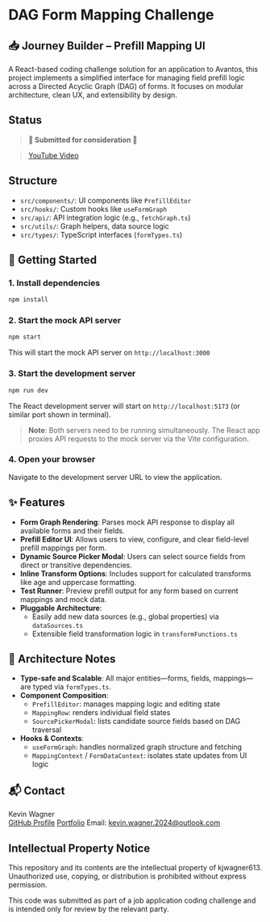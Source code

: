 # DAG Form Mapping Challenge

## 📥 Journey Builder – Prefill Mapping UI

A React-based coding challenge solution for an application to Avantos, this project implements a simplified interface for managing field prefill logic across a Directed Acyclic Graph (DAG) of forms. It focuses on modular architecture, clean UX, and extensibility by design.

## Status

> **🚀 Submitted for consideration 🚀**

> [YouTube Video](https://www.youtube.com/watch?v=oHmRjmdhKho)

## Structure

- `src/components/`: UI components like `PrefillEditor`
- `src/hooks/`: Custom hooks like `useFormGraph`
- `src/api/`: API integration logic (e.g., `fetchGraph.ts`)
- `src/utils/`: Graph helpers, data source logic
- `src/types/`: TypeScript interfaces (`formTypes.ts`)

## 🚀 Getting Started

### 1. Install dependencies

```bash
npm install
```

### 2. Start the mock API server

```bash
npm start
```

This will start the mock API server on `http://localhost:3000`

### 3. Start the development server

```bash
npm run dev
```

The React development server will start on `http://localhost:5173` (or similar port shown in terminal).

> **Note**: Both servers need to be running simultaneously. The React app proxies API requests to the mock server via the Vite configuration.

### 4. Open your browser

Navigate to the development server URL to view the application.

## ✨ Features

- **Form Graph Rendering**: Parses mock API response to display all available forms and their fields.
- **Prefill Editor UI**: Allows users to view, configure, and clear field-level prefill mappings per form.
- **Dynamic Source Picker Modal**: Users can select source fields from direct or transitive dependencies.
- **Inline Transform Options**: Includes support for calculated transforms like age and uppercase formatting.
- **Test Runner**: Preview prefill output for any form based on current mappings and mock data.
- **Pluggable Architecture**:
  - Easily add new data sources (e.g., global properties) via `dataSources.ts`
  - Extensible field transformation logic in `transformFunctions.ts`

## 🧠 Architecture Notes

- **Type-safe and Scalable**: All major entities—forms, fields, mappings—are typed via `formTypes.ts`.
- **Component Composition**:
  - `PrefillEditor`: manages mapping logic and editing state
  - `MappingRow`: renders individual field states
  - `SourcePickerModal`: lists candidate source fields based on DAG traversal
- **Hooks & Contexts**:
  - `useFormGraph`: handles normalized graph structure and fetching
  - `MappingContext` / `FormDataContext`: isolates state updates from UI logic

## 📬 Contact

Kevin Wagner  
[GitHub Profile](https://github.com/kjwagner613)
[Portfolio](https://portfolio-craftsman.netlify.app/)
Email: [kevin.wagner.2024@outlook.com](mailto:kevin.wagner.2024@outlook.com)

## Intellectual Property Notice

This repository and its contents are the intellectual property of kjwagner613. Unauthorized use, copying, or distribution is prohibited without express permission.

This code was submitted as part of a job application coding challenge and is intended only for review by the relevant party.
